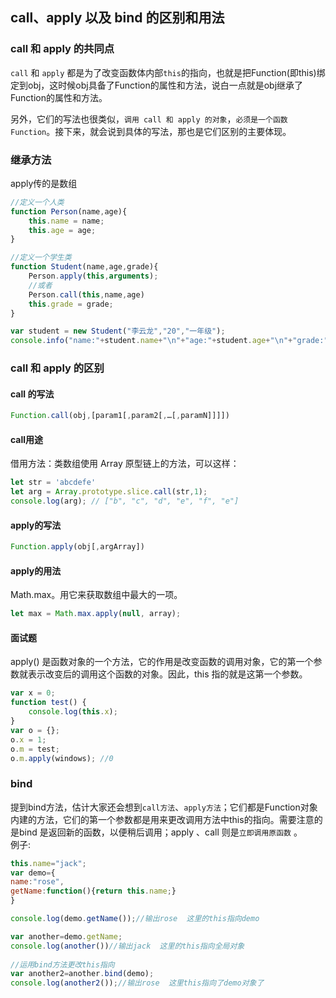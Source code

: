 ## call、apply 以及 bind 的区别和用法

### call 和 apply 的共同点
`call` 和 `apply` 都是为了改变函数体内部`this`的指向，也就是把Function(即this)绑定到obj，这时候obj具备了Function的属性和方法，说白一点就是obj继承了Function的属性和方法。    

另外，它们的写法也很类似，`调用 call 和 apply 的对象`，`必须是一个函数 Function`。接下来，就会说到具体的写法，那也是它们区别的主要体现。   

### 继承方法
apply传的是数组
```javascript
//定义一个人类
function Person(name,age){
    this.name = name;
    this.age = age;
}

//定义一个学生类
function Student(name,age,grade){
    Person.apply(this,arguments);
    //或者
    Person.call(this,name,age)
    this.grade = grade;
}

var student = new Student("李云龙","20","一年级");
console.info("name:"+student.name+"\n"+"age:"+student.age+"\n"+"grade:"+student.grade);
```

### call 和 apply 的区别

#### call 的写法
```javascript
Function.call(obj,[param1[,param2[,…[,paramN]]]])
```    

#### call用途
借用方法：类数组使用 Array 原型链上的方法，可以这样：
```javascript
let str = 'abcdefe'
let arg = Array.prototype.slice.call(str,1);
console.log(arg); // ["b", "c", "d", "e", "f", "e"]
```

#### apply的写法   
```javascript
Function.apply(obj[,argArray])
```   

#### apply的用法
Math.max。用它来获取数组中最大的一项。  
```javascript
let max = Math.max.apply(null, array);
```
#### 面试题
apply() 是函数对象的一个方法，它的作用是改变函数的调用对象，它的第一个参数就表示改变后的调用这个函数的对象。因此，this 指的就是这第一个参数。
```javascript
var x = 0;
function test() {
    console.log(this.x);
}
var o = {};
o.x = 1;
o.m = test;
o.m.apply(windows); //0
```

### bind
提到bind方法，估计大家还会想到`call方法`、`apply方法`；它们都是Function对象内建的方法，它们的第一个参数都是用来更改调用方法中this的指向。需要注意的是bind 是返回新的函数，以便稍后调用；apply 、call 则是`立即调用原函数` 。   
例子:
```javascript
this.name="jack";
var demo={
name:"rose",
getName:function(){return this.name;}
}

console.log(demo.getName());//输出rose  这里的this指向demo

var another=demo.getName;
console.log(another())//输出jack  这里的this指向全局对象
  
//运用bind方法更改this指向
var another2=another.bind(demo);
console.log(another2());//输出rose  这里this指向了demo对象了
```
